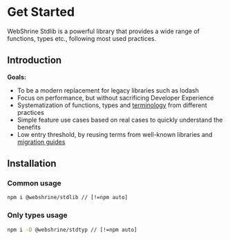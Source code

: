 # Get Started
WebShrine Stdlib is a powerful library that provides a wide range of functions, types etc., following most used practices.

## Introduction
**Goals:**
- To be a modern replacement for legacy libraries such as lodash
- Focus on performance, but without sacrificing Developer Experience
- Systematization of functions, types and [terminology](../terms) from different practices
- Simple feature use cases based on real cases to quickly understand the benefits
- Low entry threshold, by reusing terms from well-known libraries and [migration guides](../migration)

## Installation

### Common usage
```bash
npm i @webshrine/stdlib // [!=npm auto]
```

### Only types usage
```bash
npm i -D @webshrine/stdtyp // [!=npm auto]
```
